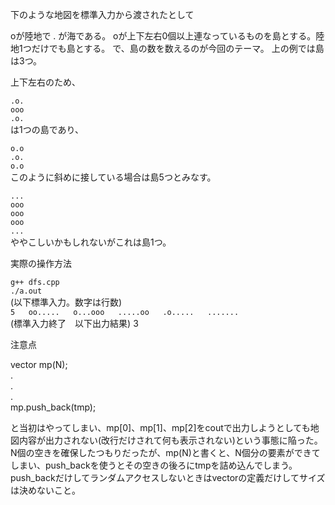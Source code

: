 





下のような地図を標準入力から渡されたとして



oが陸地で . が海である。
oが上下左右0個以上連なっているものを島とする。陸地1つだけでも島とする。
で、島の数を数えるのが今回のテーマ。
上の例では島は3つ。

上下左右のため、

`.o.`  
`ooo`  
`.o.`   
は1つの島であり、

`o.o`  
`.o.`  
`o.o`  
このように斜めに接している場合は島5つとみなす。

`...`  
`ooo`  
`ooo`  
`ooo`  
`...`  
ややこしいかもしれないがこれは島1つ。




実際の操作方法

`g++ dfs.cpp`  
`./a.out`  
(以下標準入力。数字は行数)  
`5  
oo.....  
o...ooo  
.....oo  
.o.....  
.......`  
(標準入力終了　以下出力結果)
3


注意点  
  
vector<string> mp(N);  
.  
.  
.  
mp.push_back(tmp);  

と当初はやってしまい、mp[0]、mp[1]、mp[2]をcoutで出力しようとしても地図内容が出力されない(改行だけされて何も表示されない)という事態に陥った。
N個の空きを確保したつもりだったが、mp(N)と書くと、N個分の要素ができてしまい、push_backを使うとその空きの後ろにtmpを詰め込んでしまう。
push_backだけしてランダムアクセスしないときはvectorの定義だけしてサイズは決めないこと。
